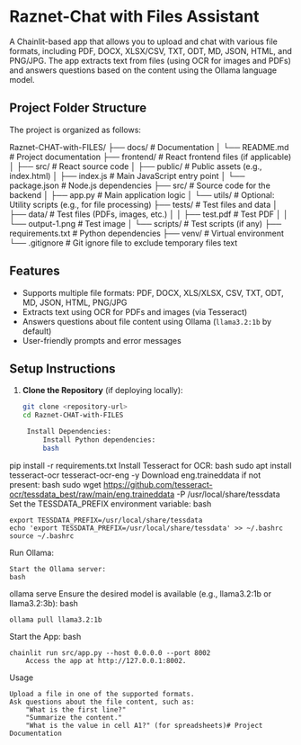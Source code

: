 
# Raznet-Chat with Files Assistant

A Chainlit-based app that allows you to upload and chat with various file formats, including PDF, DOCX, XLSX/CSV, TXT, ODT, MD, JSON, HTML, and PNG/JPG. The app extracts text from files (using OCR for images and PDFs) and answers questions based on the content using the Ollama language model.

## Project Folder Structure
The project is organized as follows:

Raznet-CHAT-with-FILES/
├── docs/                 # Documentation
│   └── README.md         # Project documentation
├── frontend/             # React frontend files (if applicable)
│   ├── src/              # React source code
│   ├── public/           # Public assets (e.g., index.html)
│   ├── index.js          # Main JavaScript entry point
│   └── package.json      # Node.js dependencies
├── src/                  # Source code for the backend
│   ├── app.py            # Main application logic
│   └── utils/            # Optional: Utility scripts (e.g., for file processing)
├── tests/                # Test files and data
│   ├── data/             # Test files (PDFs, images, etc.)
│   │   ├── test.pdf      # Test PDF
│   │   └── output-1.png  # Test image
│   └── scripts/          # Test scripts (if any)
├── requirements.txt      # Python dependencies
├── venv/                 # Virtual environment
└── .gitignore            # Git ignore file to exclude temporary files
text

## Features
- Supports multiple file formats: PDF, DOCX, XLS/XLSX, CSV, TXT, ODT, MD, JSON, HTML, PNG/JPG
- Extracts text using OCR for PDFs and images (via Tesseract)
- Answers questions about file content using Ollama (`llama3.2:1b` by default)
- User-friendly prompts and error messages

## Setup Instructions
1. **Clone the Repository** (if deploying locally):
   ```bash
   git clone <repository-url>
   cd Raznet-CHAT-with-FILES

    Install Dependencies:
        Install Python dependencies:
        bash

pip install -r requirements.txt
Install Tesseract for OCR:
bash
sudo apt install tesseract-ocr tesseract-ocr-eng -y
Download eng.traineddata if not present:
bash
sudo wget https://github.com/tesseract-ocr/tessdata_best/raw/main/eng.traineddata -P /usr/local/share/tessdata
Set the TESSDATA_PREFIX environment variable:
bash

    export TESSDATA_PREFIX=/usr/local/share/tessdata
    echo 'export TESSDATA_PREFIX=/usr/local/share/tessdata' >> ~/.bashrc
    source ~/.bashrc

Run Ollama:

    Start the Ollama server:
    bash

ollama serve
Ensure the desired model is available (e.g., llama3.2:1b or llama3.2:3b):
bash

    ollama pull llama3.2:1b

Start the App:
bash

    chainlit run src/app.py --host 0.0.0.0 --port 8002
        Access the app at http://127.0.0.1:8002.

Usage

    Upload a file in one of the supported formats.
    Ask questions about the file content, such as:
        "What is the first line?"
        "Summarize the content."
        "What is the value in cell A1?" (for spreadsheets)# Project Documentation
